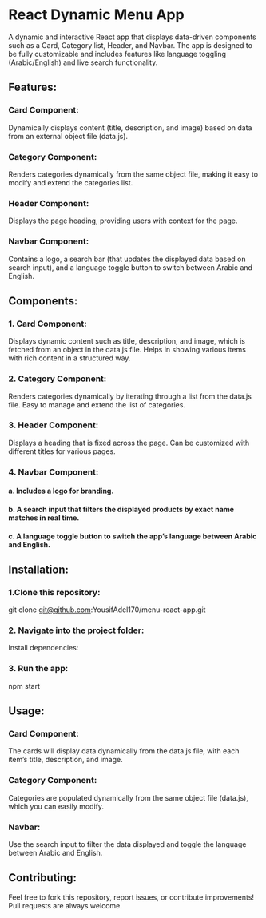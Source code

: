 # React Dynamic Menu App

A dynamic and interactive React app that displays data-driven components such as a Card, Category list, Header, and Navbar. The app is designed to be fully customizable and includes features like language toggling (Arabic/English) and live search functionality.

## Features:

### Card Component:

Dynamically displays content (title, description, and image) based on data from an external object file (data.js).

### Category Component:

Renders categories dynamically from the same object file, making it easy to modify and extend the categories list.

### Header Component:

Displays the page heading, providing users with context for the page.

### Navbar Component:

Contains a logo, a search bar (that updates the displayed data based on search input), and a language toggle button to switch between Arabic and English.

## Components:

### 1. Card Component:

Displays dynamic content such as title, description, and image, which is fetched from an object in the data.js file.
Helps in showing various items with rich content in a structured way.

### 2. Category Component:

Renders categories dynamically by iterating through a list from the data.js file.
Easy to manage and extend the list of categories.

### 3. Header Component:

Displays a heading that is fixed across the page.
Can be customized with different titles for various pages.

### 4. Navbar Component:

#### a. Includes a logo for branding.

#### b. A search input that filters the displayed products by exact name matches in real time.

#### c. A language toggle button to switch the app’s language between Arabic and English.

## Installation:

### 1.Clone this repository:

git clone git@github.com:YousifAdel170/menu-react-app.git

### 2. Navigate into the project folder:

Install dependencies:

### 3. Run the app:

npm start

## Usage:

### Card Component:

The cards will display data dynamically from the data.js file, with each item’s title, description, and image.

### Category Component:

Categories are populated dynamically from the same object file (data.js), which you can easily modify.

### Navbar:

Use the search input to filter the data displayed and toggle the language between Arabic and English.

## Contributing:

Feel free to fork this repository, report issues, or contribute improvements! Pull requests are always welcome.
